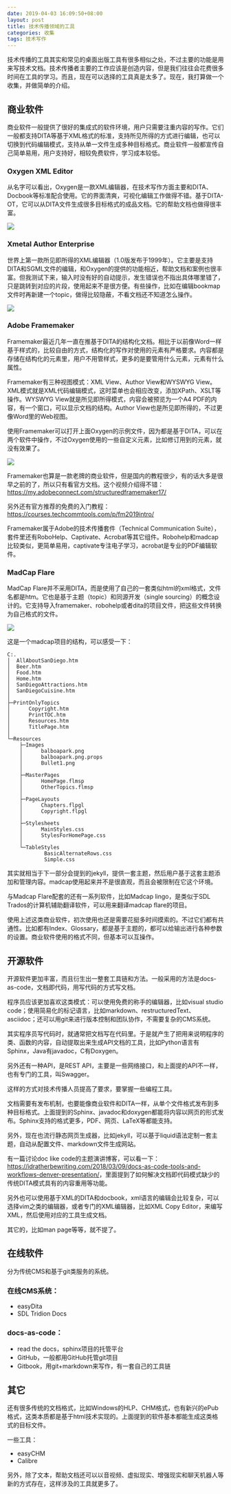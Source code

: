 ```yaml
---
date: 2019-04-03 16:09:50+08:00
layout: post
title: 技术传播领域的工具
categories: 收集
tags: 技术写作
---
```


技术传播的工具其实和常见的桌面出版工具有很多相似之处，不过主要的功能是用来写技术文档。技术传播者主要的工作应该是创造内容，但是我们往往会花费很多时间在工具的学习。而且，现在可以选择的工具真是太多了。现在，我打算做一个收集，并做简单的介绍。


## 商业软件

商业软件一般提供了很好的集成式的软件环境，用户只需要注重内容的写作。它们一般都支持DITA等基于XML格式的标准，支持所见所得的方式进行编辑，也可以切换到代码编辑模式，支持从单一文件生成多种目标格式。商业软件一般都宣传自己简单易用，用户支持好，相较免费软件，学习成本较低。


### Oxygen XML Editor

从名字可以看出，Oxygen是一款XML编辑器，在技术写作方面主要和DITA、Docbook等标准配合使用。它的界面清爽，可视化编辑工作做得不错。基于DITA-OT，它可以从DITA文件生成很多目标格式的成品文档。它的帮助文档也做得很丰富。

![](/album/techcomm/oxygen.jpg)

### Xmetal Author Enterprise

世界上第一款所见即所得的XML编辑器（1.0版发布于1999年）。它主要是支持DITA和SGML文件的编辑，和Oxygen的提供的功能相近，帮助文档和案例也很丰富。但我测试下来，输入时没有好的自动提示，发生错误也不指出具体哪里错了，只是跳转到对应的片段，使用起来不是很方便。有些操作，比如在编辑bookmap文件时再新建一个topic，做得比较隐蔽，不看文档还不知道怎么操作。

![](/album/techcomm/xmetal.png)

### Adobe Framemaker

Framemaker最近几年一直在推基于DITA的结构化文档。相比于以前像Word一样基于样式的，比较自由的方式，结构化的写作对使用的元素有严格要求。内容都是存储在结构化的元素里，用户不用管样式，更多的是要管用什么元素，元素有什么属性。

Framemaker有三种视图模式：XML View、Author View和WYSWYG View。XML模式就是XML代码编辑模式，这时菜单也会相应改变，添加XPath、XSLT等操作。WYSWYG View就是所见即所得模式，内容会被预览为一个A4 PDF的内容，有一个窗口，可以显示文档的结构。Author View也是所见即所得的，不过更像Word里的Web视图。

使用Framemaker可以打开上面Oxygen的示例文件，因为都是基于DITA，可以在两个软件中操作，不过Oxygen使用的一些自定义元素，比如修订用到的元素，就没有效果了。

![](/album/techcomm/framemaker.png)

Framemaker也算是一款老牌的商业软件，但是国内的教程很少，有的话大多是很早之前的了，所以只有看官方文档。这个视频介绍得不错：<https://my.adobeconnect.com/structuredframemaker17/>

另外还有官方推荐的免费的入门教程：<https://courses.techcommtools.com/p/fm2019intro/>

Framemaker属于Adobe的技术传播套件（Technical Communication Suite），套件里还有RoboHelp、Captivate、Acrobat等其它组件。Robohelp和madcap比较类似，更简单易用，captivate专注电子学习，acrobat是专业的PDF编辑软件。

### MadCap Flare

MadCap Flare并不采用DITA，而是使用了自己的一套类似html的xml格式，文件名都是htm。它也是基于主题（topic）和同源开发（single sourcing）的概念设计的。它支持导入framemaker、robohelp或者dita的项目文件，把这些文件转换为自己格式的文件。

![](/album/techcomm/madcap.png)

这是一个madcap项目的结构，可以感受一下：

```
C:.
│  AllAboutSanDiego.htm
│  Beer.htm
│  Food.htm
│  Home.htm
│  SanDiegoAttractions.htm
│  SanDiegoCuisine.htm
│  
├─PrintOnlyTopics
│      Copyright.htm
│      PrintTOC.htm
│      Resources.htm
│      TitlePage.htm
│      
└─Resources
    ├─Images
    │      balboapark.png
    │      balboapark.png.props
    │      Bullet1.png
    │      
    ├─MasterPages
    │      HomePage.flmsp
    │      OtherTopics.flmsp
    │      
    ├─PageLayouts
    │      Chapters.flpgl
    │      Copyright.flpgl
    │      
    ├─Stylesheets
    │      MainStyles.css
    │      StylesForHomePage.css
    │      
    └─TableStyles
            BasicAlternateRows.css
            Simple.css
```

其实就相当于下一部分会提到的jekyll，提供一套主题，然后用户基于这套主题添加和管理内容。madcap使用起来并不是很直观，而且会被限制在它这个环境。

与Madcap Flare配套的还有一系列软件，比如Madcap lingo，是类似于SDL Trados的计算机辅助翻译软件，可以用来翻译madcap flare的项目。

使用上述这类商业软件，初次使用也还是需要花挺多时间摸索的。不过它们都有共通性。比如都有Index、Glossary，都是基于主题的，都可以给输出进行各种参数的设置。商业软件使用的格式不同，但基本可以互操作。

## 开源软件

开源软件更加丰富，而且衍生出一整套工具链和方法。一般采用的方法是docs-as-code，文档即代码，用写代码的方式写文档。

程序员应该更加喜欢这类模式：可以使用免费的称手的编辑器，比如visual studio code；使用简易化的标记语言，比如markdown、restructuredText、asciidoc；还可以用git来进行版本控制和团队协作，不需要复杂的CMS系统。

其实程序员写代码时，就通常把文档写在代码里。于是就产生了把用来说明程序的类、函数的内容，自动提取出来生成API文档的工具，比如Python语言有Sphinx，Java有javadoc，C有Doxygen。

另外还有一种API，是REST API，主要是一些网络接口，和上面提的API不一样，也有专门的工具，叫Swagger。

这样的方式对技术传播人员提高了要求，要掌握一些编程工具。

文档需要有发布机制，也要能像商业软件和DITA一样，从单个文件格式发布到多种目标格式。上面提到的Sphinx、javadoc和doxygen都能将内容以网页的形式发布。Sphinx支持的格式更多，PDF、网页、LaTeX等都能支持。

另外，现在也流行静态网页生成器，比如jekyll，可以基于liquid语法定制一套主题，自动从配置文件、markdown文件生成网站。

有一篇讨论doc like code的主题演讲博客，可以看一下：<https://idratherbewriting.com/2018/03/09/docs-as-code-tools-and-workflows-denver-presentation/>，里面提到了如何解决文档即代码模式缺少的传统DITA模式具有的内容重用等功能。

另外也可以使用基于XML的DITA和docbook，xml语言的编辑会比较复杂，可以选择vim之类的编辑器，或者专门的XML编辑器，比如XML Copy Editor，来编写XML，然后使用对应的工具生成文档。

其它的，比如man page等等，就不提了。

## 在线软件

分为传统CMS和基于git类服务的系统。

### 在线CMS系统：

* easyDita
* SDL Tridion Docs 

### docs-as-code：

* read the docs，sphinx项目的托管平台
* GitHub，一般都用GitHub托管git项目
* Gitbook，用git+markdown来写作，有一套自己的工具链


## 其它

还有很多传统的文档格式，比如Windows的HLP、CHM格式，也有新兴的ePub格式，这类本质都是基于html技术实现的。上面提到的软件基本都能生成这类格式的目标文件。

一些工具：

* easyCHM
* Calibre

另外，除了文本，帮助文档还可以以音视频、虚拟现实、增强现实和聊天机器人等新的方式存在，这样涉及的工具就更多了。
